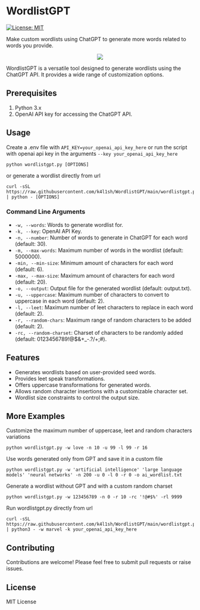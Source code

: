 
# WordlistGPT

[![License: MIT](https://img.shields.io/badge/License-MIT-yellow.svg)](https://opensource.org/licenses/MIT)

Make custom wordlists using ChatGPT to generate more words related to words you provide.

<div align="center">
  <img src="https://i.imgur.com/pzOzcUY.png" />
</div>


WordlistGPT is a versatile tool designed to generate wordlists using the ChatGPT API. It provides a wide range of customization options.

## Prerequisites
1. Python 3.x
2. OpenAI API key for accessing the ChatGPT API.

## Usage
Create a .env file with `API_KEY=your_openai_api_key_here` or run the script with openai api key in the arguments `--key your_openai_api_key_here`
```
python wordlistgpt.py [OPTIONS]
```
or generate a wordlist directly from url
```
curl -sSL https://raw.githubusercontent.com/k4l1sh/WordlistGPT/main/wordlistgpt.py | python - [OPTIONS]
```

### Command Line Arguments
- `-w, --words`: Words to generate wordlist for.
- `-k, --key`: OpenAI API Key.
- `-n, --number`: Number of words to generate in ChatGPT for each word (default: 30).
- `-m, --max-words`: Maximum number of words in the wordlist (default: 5000000).
- `-min, --min-size`: Minimum amount of characters for each word (default: 6).
- `-max, --max-size`: Maximum amount of characters for each word (default: 20).
- `-o, --output`: Output file for the generated wordlist (default: output.txt).
- `-u, --uppercase`: Maximum number of characters to convert to uppercase in each word (default: 2).
- `-l, --leet`: Maximum number of leet characters to replace in each word (default: 2).
- `-r, --random-chars`: Maximum range of random characters to be added (default: 2).
- `-rc, --random-charset`: Charset of characters to be randomly added (default: 0123456789!@$&+_-.?/+;#).

## Features
- Generates wordlists based on user-provided seed words.
- Provides leet speak transformations.
- Offers uppercase transformations for generated words.
- Allows random character insertions with a customizable character set.
- Wordlist size constraints to control the output size.

## More Examples

Customize the maximum number of uppercase, leet and random characters variations
```
python wordlistgpt.py -w love -n 10 -u 99 -l 99 -r 16
```

Use words generated only from GPT and save it in a custom file
```
python wordlistgpt.py -w 'artificial intelligence' 'large language models' 'neural networks' -n 200 -u 0 -l 0 -r 0 -o ai_wordlist.txt
```

Generate a wordlist without GPT and with a custom random charset
```
python wordlistgpt.py -w 123456789 -n 0 -r 10 -rc '!@#$%' -rl 9999
```

Run wordlistgpt.py directly from url
```
curl -sSL https://raw.githubusercontent.com/k4l1sh/WordlistGPT/main/wordlistgpt.py | python3 - -w marvel -k your_openai_api_key_here
```


## Contributing
Contributions are welcome! Please feel free to submit pull requests or raise issues.

## License
MIT License
